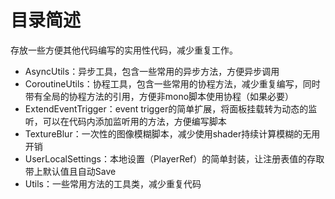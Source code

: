 # 目录简述
存放一些方便其他代码编写的实用性代码，减少重复工作。



- AsyncUtils：异步工具，包含一些常用的异步方法，方便异步调用
- CoroutineUtils：协程工具，包含一些常用的协程方法，减少重复编写，同时带有全局的协程方法的引用，方便非mono脚本使用协程（如果必要）
- ExtendEventTrigger：event trigger的简单扩展，将面板挂载转为动态的监听，可以在代码内添加监听用的方法，方便编写脚本
- TextureBlur：一次性的图像模糊脚本，减少使用shader持续计算模糊的无用开销
- UserLocalSettings：本地设置（PlayerRef）的简单封装，让注册表值的存取带上默认值且自动Save
- Utils：一些常用方法的工具类，减少重复代码